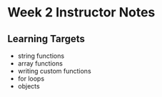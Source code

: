 # Week 2 Instructor Notes

## Learning Targets
- string functions
- array functions
- writing custom functions
- for loops
- objects